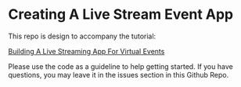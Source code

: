 # Creating A Live Stream Event App
This repo is design to accompany the tutorial:

[Building A Live Streaming App For Virtual Events](https://medium.com/@BlackMage1987/building-a-live-streaming-app-for-virtual-events-88bbf8b617a1)

Please use the code as a guideline to help getting started. If you have questions, you may leave it in the issues section in this Github Repo.